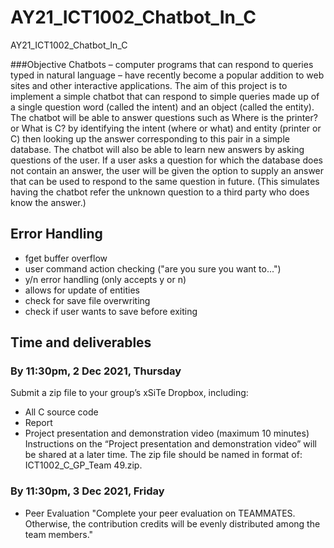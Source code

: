 # AY21_ICT1002_Chatbot_In_C
AY21_ICT1002_Chatbot_In_C

###Objective
Chatbots – computer programs that can respond to queries typed in natural language – have recently
become a popular addition to web sites and other interactive applications.
The aim of this project is to implement a simple chatbot that can respond to simple queries made up of
a single question word (called the intent) and an object (called the entity). The chatbot will be able to
answer questions such as Where is the printer? or What is C? by identifying the intent (where or what)
and entity (printer or C) then looking up the answer corresponding to this pair in a simple database.
The chatbot will also be able to learn new answers by asking questions of the user. If a user asks a
question for which the database does not contain an answer, the user will be given the option to supply
an answer that can be used to respond to the same question in future. (This simulates having the chatbot
refer the unknown question to a third party who does know the answer.)


## Error Handling
- fget buffer overflow
- user command action checking ("are you sure you want to...")
- y/n error handling (only accepts y or n)
- allows for update of entities
- check for save file overwriting
- check if user wants to save before exiting 


## Time and deliverables
### By 11:30pm, 2 Dec 2021, Thursday
Submit a zip file to your group’s xSiTe Dropbox, including:
- All C source code
- Report
- Project presentation and demonstration video (maximum 10 minutes)
Instructions on the “Project presentation and demonstration video” will be shared at a later time.
The zip file should be named in format of: ICT1002_C_GP_Team 49.zip.

### By 11:30pm, 3 Dec 2021, Friday
- Peer Evaluation 
"Complete your peer evaluation on TEAMMATES. Otherwise, the contribution credits will be evenly distributed among the team members."